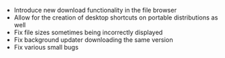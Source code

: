 - Introduce new download functionality in the file browser
- Allow for the creation of desktop shortcuts on portable distributions as well
- Fix file sizes sometimes being incorrectly displayed
- Fix background updater downloading the same version
- Fix various small bugs